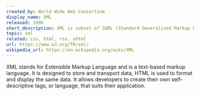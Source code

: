 ```yaml
---
created_by: World Wide Web Consortium
display_name: XML
released: 1996
short_description: XML is subset of SGML (Standard Generalized Markup Language) used to store and transport data.
topic: xml
related: css, html, rss, xhtml
url: https://www.w3.org/TR/xml/
wikipedia_url: https://en.wikipedia.org/wiki/XML
---
```

 XML stands for Extensible Markup Language and is a text-based markup language. It is designed to store and transport data, HTML is used to format and display the same data. It allows developers to create their own self-descriptive tags, or language, that suits their application.

